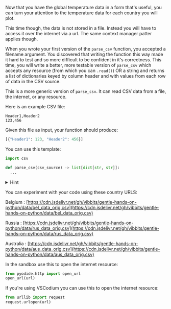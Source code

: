 Now that you have the global temperature data in a form that's useful, you can turn your attention
to the temperature data for each country you will plot.

This time though, the data is not stored in a file. Instead you will have to access it over the
internet via a url. The same context manager patter applies though.

When you wrote your first version of the `parse_csv` function, you accepted a filename argument. You
discovered that writing the function this way made it hard to test and so more difficult to be
confident in it's correctness. This time, you will write a better, more testable version of
`parse_csv` which accepts any resource (from which you can `.read()`) OR a string and returns
a list of dictionaries keyed by column header and with values from each row of data in the CSV source.

This is a more generic version of `parse_csv`. It can read CSV data from a file, the internet, or
any resource.

Here is an example CSV file:

```
Header1,Header2
123,456
```

Given this file as input, your function should produce:

```python
[{"Header1": 123, "Header2": 456}]
```

You can use this template:

```python
import csv

def parse_csv(csv_source) -> list[dict[str, str]]:
  ...
```

<details>
    <summary>Hint</summary>
    You should be prepared to handle 3 possible types of input:
    <ul>
        <li>
            A resource that you can read <code>bytes</code> from (which you will need to decode into a <code>str</code>),
        </li>
        <li>
            A resource that you can read <code>str</code> data from, or
        </li>
        <li>
            A <code>str</code>.
        </li>
    </ul>
    
    You can check the type of a variable by using the <code>type()</code> function like this:
    <code>type(variable_name) == bytes</code>
</details>

You can experiment with your code using these country URLS:

Belgium
: [https://cdn.jsdelivr.net/gh/vibbits/gentle-hands-on-python/data/bel_data_orig.csv](https://cdn.jsdelivr.net/gh/vibbits/gentle-hands-on-python/data/bel_data_orig.csv)

Russia
: [https://cdn.jsdelivr.net/gh/vibbits/gentle-hands-on-python/data/rus_data_orig.csv](https://cdn.jsdelivr.net/gh/vibbits/gentle-hands-on-python/data/rus_data_orig.csv)

Australia
: [https://cdn.jsdelivr.net/gh/vibbits/gentle-hands-on-python/data/aus_data_orig.csv](https://cdn.jsdelivr.net/gh/vibbits/gentle-hands-on-python/data/aus_data_orig.csv)

In the sandbox use this to open the internet resource:
```python
from pyodide.http import open_url
open_url(url)
```

If you're using VSCodium you can use this to open the internet resource:
```python
from urllib import request
request.urlopen(url)
```
